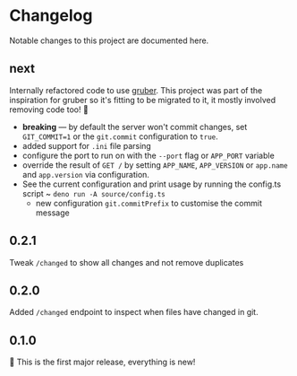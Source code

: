 # Changelog

Notable changes to this project are documented here.

## next

Internally refactored code to use [gruber](https://github.com/robb-j/gruber).
This project was part of the inspiration for gruber so it's fitting to be
migrated to it, it mostly involved removing code too! 🎉

- **breaking** — by default the server won't commit changes, set `GIT_COMMIT=1`
  or the `git.commit` configuration to `true`.
- added support for `.ini` file parsing
- configure the port to run on with the `--port` flag or `APP_PORT` variable
- override the result of `GET /` by setting `APP_NAME`, `APP_VERSION` or
  `app.name` and `app.version` via configuration.
- See the current configuration and print usage by running the config.ts script
  ~ `deno run -A source/config.ts`
  - new configuration `git.commitPrefix` to customise the commit message

## 0.2.1

Tweak `/changed` to show all changes and not remove duplicates

## 0.2.0

Added `/changed` endpoint to inspect when files have changed in git.

## 0.1.0

🎉 This is the first major release, everything is new!
